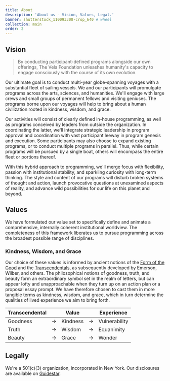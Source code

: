 ```yaml
---
title: About
description: 'About us - Vision, Values, Legal.'
banner: shutterstock_110093300-crop_640 # wheel
collection: main
order: 2
---
```


## Vision

> By conducting participant-defined programs alongside our own offerings, The Vela Foundation unleashes humanity's capacity to engage consciously with the course of its own evolution.

Our ultimate goal is to conduct multi-year globe-spanning voyages with a substantial fleet of sailing vessels. We and our participants will promulgate programs across the arts, sciences, and humanities. We'll engage with large crews and small groups of permanent fellows and visiting geniuses. The programs borne upon our voyages will help to bring about a human civilization rooted in kindness, wisdom, and grace.

Our activities will consist of clearly defined in-house programming, as well as programs conceived by leaders from outside the organization. In coordinating the latter, we'll integrate strategic leadership in program approval and coordination with vast participant leeway in program genesis and execution. Some participants may also choose to expand existing programs, or to conduct multiple programs in parallel. Thus, while certain programs will be pursued by a single boat, others will encompass the entire fleet or portions thereof.

With this hybrid approach to programming, we'll merge focus with flexibility, passion with institutional stability, and sparkling curiosity with long-term thinking. The style and content of our programs will disturb broken systems of thought and action, launch provocative questions at unexamined aspects of reality, and advance wild possibilities for our life on this planet and beyond.

## Values

We have formulated our value set to specifically define and animate a comprehensive, internally coherent institutional worldview. The completeness of this framework liberates us to pursue programming across the broadest possible range of disciplines.

### Kindness, Wisdom, and Grace

Our choice of these values is informed by ancient notions of the <a href="https://en.wikipedia.org/wiki/Form_of_the_Good" target=_blank>Form of the Good</a> and the <a href="https://en.wikipedia.org/wiki/Transcendentals" target=_blank>Transcendentals</a>, as subsequently developed by Emerson, Wilber, and others. The philosophical notions of goodness, truth, and beauty form an extraordinary symbol set in the realm of letters, but can appear lofty and unapproachable when they turn up on an action plan or a proposal essay prompt. We have therefore chosen to cast them in more tangible terms as kindness, wisdom, and grace, which in turn determine the qualities of lived experience we aim to bring forth.

Transcendental | | Value | | Experience
--|--|--|--|--
Goodness | &rarr; | Kindness | &rarr; | Vulnerability
Truth | &rarr; | Wisdom | &rarr; | Equanimity
Beauty | &rarr; | Grace | &rarr; | Wonder

## Legally

We're a 501(c)(3) organization, incorporated in New York. Our disclosures are available on <a href="https://www.guidestar.org/profile/47-5330034" target="_blank">Guidestar</a>.
